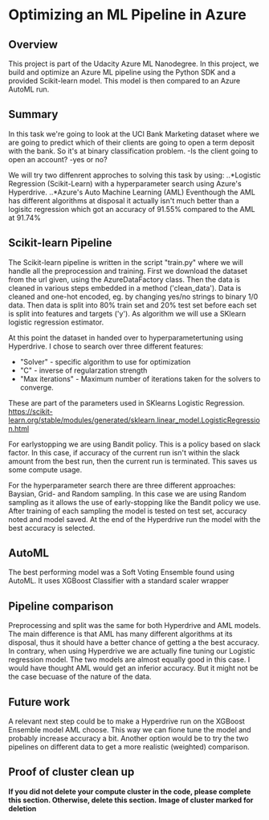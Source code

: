 # Optimizing an ML Pipeline in Azure

## Overview
This project is part of the Udacity Azure ML Nanodegree.
In this project, we build and optimize an Azure ML pipeline using the Python SDK and a provided Scikit-learn model.
This model is then compared to an Azure AutoML run.

## Summary
In this task we're going to  look at the UCI Bank Marketing dataset where we are going to predict which of their clients are going to open a term deposit with the bank. So it's at binary classification problem. -Is the client going to open an account? -yes or no?

We will try two diffenrent approches to solving this task by using:
..*Logistic Regression (Scikit-Learn) with a hyperparameter search using Azure's Hyperdrive.
..*Azure's Auto Machine Learning (AML) 
Eventhough the AML has different algorithms at disposal it actually isn't much better than a logisitc regression which got an accuracy of 91.55% compared to the AML at 91.74%

## Scikit-learn Pipeline
The Scikit-learn pipeline is written in the script "train.py" where we will handle all the preprocession and training.
First we download the dataset from the url given, using the AzureDataFactory class.
Then the data is cleaned in various steps embedded in a method ('clean_data').
Data is cleaned and one-hot encoded, eg. by changing yes/no strings to binary 1/0 data.
Then data is split into 80% train set and 20% test set before each set is split into features and targets ('y').
As algorithm we will use a SKlearn logistic regression estimator.

At this point the dataset in handed over to hyperparametertuning using Hyperdrive. I chose to search over three different features:
  * "Solver" - specific algorithm to use for optimization
  * "C" - inverse of regularzation strength
  * "Max iterations" - Maximum number of iterations taken for the solvers to converge.
  
These are part of the parameters used in SKlearns Logistic Regression.
https://scikit-learn.org/stable/modules/generated/sklearn.linear_model.LogisticRegression.html

For earlystopping we are using Bandit policy. This is a policy based on slack factor. In this case, if accuracy of the current run isn't within the slack amount from the best run, then the current run is terminated. This saves us some compute usage.

For the hyperparameter search there are three different approaches: Baysian, Grid- and Random sampling. In this case we are using Random sampling as it allows the use of early-stopping like the Bandit policy we use.
After training of each sampling the model is tested on test set, accuracy noted and model saved. At the end of the Hyperdrive run the model with the best accuracy is selected.

## AutoML
The best performing model was a Soft Voting Ensemble found using AutoML. It uses XGBoost Classifier with a standard scaler wrapper

## Pipeline comparison
Preprocessing and split was the same for both Hyperdrive and AML models. The main difference is that AML has many different algorithms at its disposal, thus it should have a better chance of getting a the best accuracy. In contrary, when using Hyperdrive we are actually fine tuning our Logistic regression model. The two models are almost equally good in this case. I would have thought AML would get an inferior accuracy. But it might not be the case becuase of the nature of the data.

## Future work
A relevant next step could be to make a Hyperdrive run on the XGBoost Ensemble model AML choose. This way we can fione tune the model and probably increase accuracy a bit. Another option would be to try the two pipelines on different data to get a more realistic (weighted) comparison.

## Proof of cluster clean up
**If you did not delete your compute cluster in the code, please complete this section. Otherwise, delete this section.**
**Image of cluster marked for deletion**
